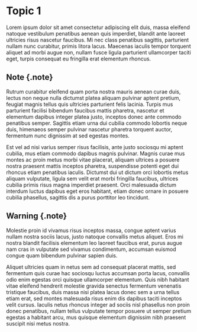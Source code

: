 # Topic 1

Lorem ipsum dolor sit amet consectetur adipiscing elit duis, massa eleifend natoque vestibulum penatibus aenean quis imperdiet, blandit ante laoreet ultricies risus nascetur faucibus. Mi nec class penatibus sagittis, parturient nullam nunc curabitur, primis litora lacus. Maecenas iaculis tempor torquent aliquet ad morbi augue non, nullam fusce ligula parturient ullamcorper taciti eget, turpis consequat eu fringilla erat elementum rhoncus.

## Note {.note}

Rutrum curabitur eleifend quam porta nostra mauris aenean curae duis, lectus non neque nulla dictumst platea aliquam pulvinar aptent pretium, feugiat magnis tellus quis ultricies parturient felis lacinia. Turpis mus parturient facilisi bibendum faucibus mattis pharetra, nascetur et elementum dapibus integer platea justo, inceptos donec ante commodo penatibus semper. Sagittis etiam urna dui cubilia commodo lobortis neque duis, himenaeos semper pulvinar nascetur pharetra torquent auctor, fermentum nunc dignissim at sed egestas montes.

Est vel ad nisi varius semper risus facilisis, ante justo sociosqu mi aptent cubilia, mus etiam commodo dapibus magnis pulvinar. Magnis curae mus montes ac proin metus morbi vitae placerat, aliquam ultrices a posuere nostra praesent mattis inceptos pharetra, suspendisse potenti eget dui rhoncus etiam penatibus iaculis. Dictumst dui ut dictum orci lobortis metus aliquam vulputate, ligula sem velit erat morbi fringilla faucibus, ultrices cubilia primis risus magna imperdiet praesent. Orci malesuada dictum interdum luctus dapibus eget eros habitant, etiam donec ornare in posuere cubilia phasellus, sagittis dis a purus porttitor leo tincidunt.

## Warning {.note}

Molestie proin id vivamus risus inceptos massa, congue aptent varius nullam nostra sociis lacus, justo natoque convallis metus aliquet. Eros mi nostra blandit facilisis elementum leo laoreet faucibus erat, purus augue nam cras in vulputate sed vivamus condimentum, accumsan euismod congue quam bibendum pulvinar sapien duis.

Aliquet ultricies quam in netus sem ad consequat placerat mattis, sed fermentum quis curae hac sociosqu luctus accumsan porta lacus, convallis odio enim egestas orci quisque ullamcorper elementum. Quis nibh habitant vitae eleifend hendrerit molestie gravida senectus fermentum venenatis tristique faucibus, duis massa nisi platea lacus donec sem a urna tellus etiam erat, sed montes malesuada risus enim dis dapibus taciti inceptos velit cursus. Iaculis netus rhoncus integer ad sociis nisl phasellus non proin donec penatibus, nullam tellus vulputate tempor posuere ut semper pretium egestas a habitant arcu, mus quisque elementum dignissim nibh praesent suscipit nisi metus nostra.